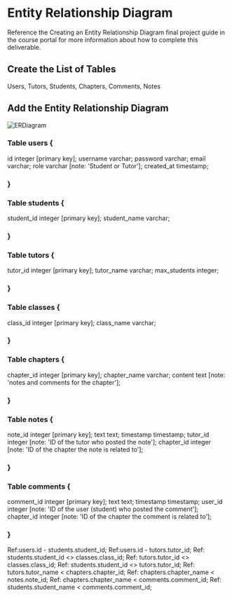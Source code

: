 # Entity Relationship Diagram

Reference the Creating an Entity Relationship Diagram final project guide in the course portal for more information about how to complete this deliverable.

## Create the List of Tables

Users, Tutors, Students, Chapters, Comments, Notes

## Add the Entity Relationship Diagram

![ERDiagram](https://github.com/Rolland306/tutor-connect/assets/76987595/f674d6ab-03d5-4c87-83c0-0c89692cc56c)


### Table users {
  id integer [primary key];
  username varchar;
  password varchar;
  email varchar;
  role varchar [note: 'Student or Tutor'];
  created_at timestamp;
### }

### Table students {
  student_id integer [primary key];
  student_name varchar;
### }

### Table tutors {
  tutor_id integer [primary key];
  tutor_name varchar;
  max_students integer;
### }

### Table classes {
  class_id integer [primary key];
  class_name varchar;
### }

### Table chapters {
  chapter_id integer [primary key];
  chapter_name varchar;
  content text [note: 'notes and comments for the chapter'];
### }

### Table notes {
  note_id integer [primary key];
  text text;
  timestamp timestamp;
  tutor_id integer [note: 'ID of the tutor who posted the note'];
  chapter_id integer [note: 'ID of the chapter the note is related to'];
### }

### Table comments {
  comment_id integer [primary key];
  text text;
  timestamp timestamp;
  user_id integer [note: 'ID of the user (student) who posted the comment'];
  chapter_id integer [note: 'ID of the chapter the comment is related to'];
### }


Ref:users.id - students.student_id;
Ref:users.id - tutors.tutor_id;
Ref: students.student_id <> classes.class_id;
Ref: tutors.tutor_id <> classes.class_id;
Ref: students.student_id <> tutors.tutor_id;
Ref: tutors.tutor_name < chapters.chapter_id;
Ref: chapters.chapter_name < notes.note_id;
Ref: chapters.chapter_name < comments.comment_id;
Ref: students.student_name < comments.comment_id;
